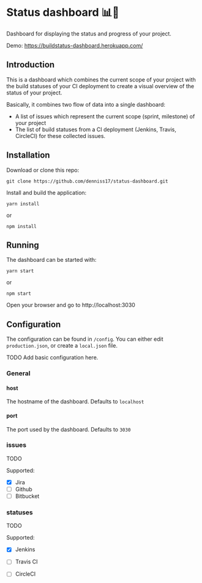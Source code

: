 # Status dashboard 📊🚦

Dashboard for displaying the status and progress of your project.

Demo: https://buildstatus-dashboard.herokuapp.com/

## Introduction

This is a dashboard which combines the current scope of your project with the build statuses of your CI deployment 
to create a visual overview of the status of your project.

Basically, it combines two flow of data into a single dashboard:

- A list of issues which represent the current scope (sprint, milestone) of your project 
- The list of build statuses from a CI deployment (Jenkins, Travis, CircleCI) for these collected issues.

## Installation

Download or clone this repo:

    git clone https://github.com/denniss17/status-dashboard.git
  
Install and build the application:

    yarn install
    
or

    npm install
    
## Running

The dashboard can be started with:

    yarn start
    
or

    npm start
    
Open your browser and go to http://localhost:3030

## Configuration

The configuration can be found in `/config`. You can either edit `production.json`, or create a `local.json` file.

TODO Add basic configuration here.

### General

#### host

The hostname of the dashboard. Defaults to `localhost`

#### port

The port used by the dashboard. Defaults to `3030`

### issues

TODO

Supported:

- [x] Jira
- [ ] Github
- [ ] Bitbucket

### statuses

TODO

Supported:

- [x] Jenkins
- [ ] Travis CI
- [ ] CircleCI

